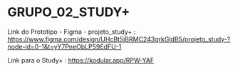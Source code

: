 # GRUPO_02_STUDY+

Link do Prototipo - Figma - projeto_study+ :
https://www.figma.com/design/UHcBt5jBRMC243qrkGIdB5/projeto_study-?node-id=0-1&t=yY7PneObLP59EdFU-1

Link para o Study+ :
https://kodular.app/RPW-YAF
